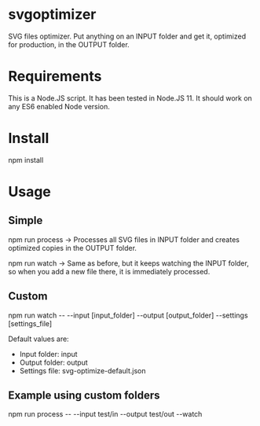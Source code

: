 # svgoptimizer
SVG files optimizer. Put anything on an INPUT folder and get it, optimized for production, in the OUTPUT folder.

# Requirements
This is a Node.JS script. It has been tested in Node.JS 11. It should work on any ES6 enabled Node version.

# Install

npm install

# Usage

## Simple

npm run process -> Processes all SVG files in INPUT folder and creates optimized copies in the OUTPUT folder.

npm run watch -> Same as before, but it keeps watching the INPUT folder, so when you add a new file there, it is immediately processed.

## Custom

npm run watch -- --input [input_folder] --output [output_folder] --settings [settings_file]

Default values are:

* Input folder: input
* Output folder: output
* Settings file: svg-optimize-default.json

## Example using custom folders

npm run process -- --input test/in --output test/out --watch
